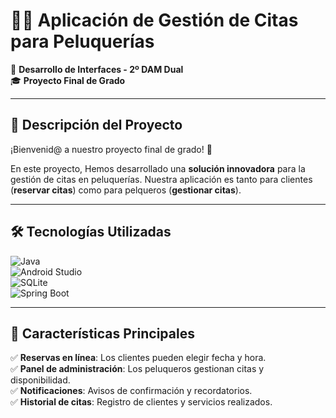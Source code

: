 # 💇‍♂️ Aplicación de Gestión de Citas para Peluquerías  

📅 **Desarrollo de Interfaces - 2º DAM Dual**  
🎓 **Proyecto Final de Grado**  

---

## 🌟 Descripción del Proyecto  
¡Bienvenid@ a nuestro proyecto final de grado! 🎉  

En este proyecto, Hemos desarrollado una **solución innovadora** para la gestión de citas en peluquerías. Nuestra aplicación es tanto para clientes (**reservar citas**) como para pelqueros (**gestionar citas**).

---

## 🛠 Tecnologías Utilizadas  

![Java](https://img.shields.io/badge/Java-ED8B00?style=for-the-badge&logo=java&logoColor=white)  
![Android Studio](https://img.shields.io/badge/Android_Studio-3DDC84?style=for-the-badge&logo=android-studio&logoColor=white)  
![SQLite](https://img.shields.io/badge/SQLite-003B57?style=for-the-badge&logo=sqlite&logoColor=white)  
![Spring Boot](https://img.shields.io/badge/Spring_Boot-6DB33F?style=for-the-badge&logo=spring&logoColor=white)  

---

## 📖 Características Principales  

✅ **Reservas en línea**: Los clientes pueden elegir fecha y hora.  
✅ **Panel de administración**: Los peluqueros gestionan citas y disponibilidad.  
✅ **Notificaciones**: Avisos de confirmación y recordatorios.  
✅ **Historial de citas**: Registro de clientes y servicios realizados.  

